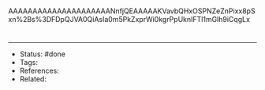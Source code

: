 #
AAAAAAAAAAAAAAAAAAAAANnfjQEAAAAAKVavbQHxOSPNZeZnPixx8pSxn%2Bs%3DFDpQJVA0QiAsIa0m5PkZxprWi0kgrPpUknIFTl1mGlh9iCqgLx

#
---
- Status: #done
- Tags:
- References:
- Related:
